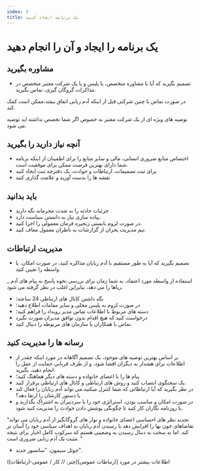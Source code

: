 ```yaml
---
index: 3
title: یک برنامه ایجاد کنید
---
```

# یک برنامه را ایجاد و آن را انجام دهید

## مشاوره بگیرید

*   تصمیم بگیرید که آیا با مشاوره متخصص، یا پلیس و یا یک شرکت معتبر متخصص در مذاکرات گروگان گیری، تماس بگیرید.

در صورت تماس با چنین شرکتی قبل از اینکه آدم ربایی اتفاق بیفتد،ممکن است کمک کند.

توصیه های ویژه ای از یک شرکت معتبر به خصوص اگر شما تخصص نداشته اید توصیه می شود.

## آنچه نیاز دارید را بگیرید

*   اختصاص منابع ضروری انسانی، مالی و سایر منابع را برای اطمینان از اینکه برنامه شما دارای بهترین فرصت ممکن برای موفقیت است.
*   برای ثبت تصمیمات، ارتباطات و حوادث، یک دفترچه ثبت ایجاد کنید
*   نقشه ها را بدست آورید و علامت گذاری کنید

## باید بدانید

*   جزئیات حادثه را به شدت محرمانه نگه دارید
*   پیاده سازی نیاز به دانستن سیاست دارد.
*   در صورت لزوم بایستی زنجیره فرمان معمولی را اجرا کنید.
*   تیم مدیریت بحران از گزارشات به ناظران معمول معاف کنید.

## مدیریت ارتباطات

*   تصمیم بگیرید که آیا به طور مستقیم با آدم ربایان مذاکره کنید، در صورت امکان، یا واسطه را تعیین کنید.

_ استفاده از واسطه مورد اعتماد، به شما زمان برای بررسی نحوه پاسخ به پیام های آدم رباها را می دهد، بنابراین اغلب در نظر گرفته می شود.

*   نگه داشتن کانال های ارتباطی 24 ساعته؛
*   در صورت لزوم به پلیس محلی و سایر مقامات اطلاع دهید؛
*   دسته های مربوط با اطلاعات تماس مدیر رویداد را فراهم کنید؛
*   درخواست کنید که هیچ اقدام بدون توافق مدیران صورت نگیرد
*   تماس با همکاران یا سازمان های مربوطه را دنبال کنید.

## رسانه ها را مدیریت کنید

*   بر اساس بهترین توصیه های موجود، یک تصمیم آگاهانه در مورد اینکه چقدر از اطلاعات برای هشدار به دیگران افشا شود، و از طرف قربانی حمایت از عمل را انجام دهید، بگیرید.
*   پیام ها را با اعضای خانواده و دسته های دیگر هماهنگ کنید؛
*   یک سخنگوی انتصاب کنید و روش های ارتباطی و کانال های ارتباطی برقرار کنید.
*   در نظر بگیرید که آیا ارتباطاتی که شما کنترل میکنید،می تواند آدم ربایان را فعال کند یا دستور کارشان را ارتقا دهد؟
*   در صورت امکان و مناسب بودن، استراتژی خود را با سردبیران به اشتراک بگذارید و با روزنامه نگاران کار کنید تا چگونگی پوشش دادن حوادث را مدیریت کنید شود.

"تجدید نظر های احساسی اعضای خانواده و نوار های گروگانگیر از آدم ربایان می تواند تقاضاهای خون بها را افزایش دهد یا رسیدن آدم ربایان به اهداف سیاسی خود را آسان تر کند. اما به سخت به دنبال رسیدن به وضعیتی هستم که سرکوب کامل اخبار برای نتیجه مثبت یک آدم ربایی ضروری است. "
- جوئل سیمون، "سانسور جدید".

(اطلاعات بیشتر در مورد [ارتباطات عمومی](چتر: // کار / عمومی-ارتباطات)